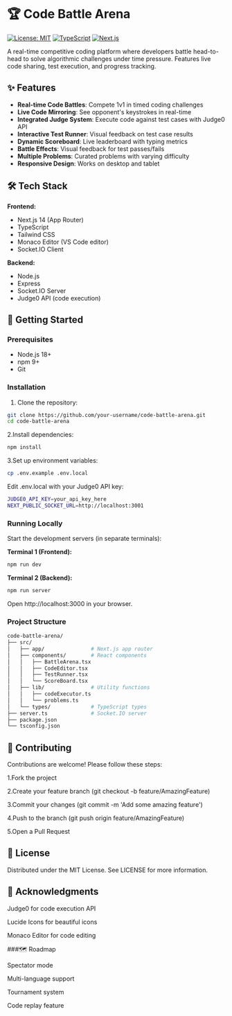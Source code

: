# 🏆 Code Battle Arena

[![License: MIT](https://img.shields.io/badge/License-MIT-yellow.svg)](https://opensource.org/licenses/MIT)
[![TypeScript](https://img.shields.io/badge/TypeScript-4.9.5-blue.svg)](https://www.typescriptlang.org/)
[![Next.js](https://img.shields.io/badge/Next.js-14.0.0-black.svg)](https://nextjs.org/)

A real-time competitive coding platform where developers battle head-to-head to solve algorithmic challenges under time pressure. Features live code sharing, test execution, and progress tracking.

## ✨ Features

- **Real-time Code Battles**: Compete 1v1 in timed coding challenges
- **Live Code Mirroring**: See opponent's keystrokes in real-time
- **Integrated Judge System**: Execute code against test cases with Judge0 API
- **Interactive Test Runner**: Visual feedback on test case results
- **Dynamic Scoreboard**: Live leaderboard with typing metrics
- **Battle Effects**: Visual feedback for test passes/fails
- **Multiple Problems**: Curated problems with varying difficulty
- **Responsive Design**: Works on desktop and tablet

## 🛠 Tech Stack

**Frontend:**
- Next.js 14 (App Router)
- TypeScript
- Tailwind CSS
- Monaco Editor (VS Code editor)
- Socket.IO Client

**Backend:**
- Node.js
- Express
- Socket.IO Server
- Judge0 API (code execution)

## 🚀 Getting Started

### Prerequisites

- Node.js 18+
- npm 9+
- Git

### Installation

1. Clone the repository:

```bash
git clone https://github.com/your-username/code-battle-arena.git
cd code-battle-arena
```
2.Install dependencies:

```bash
npm install
```

3.Set up environment variables:
```bash
cp .env.example .env.local
```
Edit .env.local with your Judge0 API key:
```bash
JUDGE0_API_KEY=your_api_key_here
NEXT_PUBLIC_SOCKET_URL=http://localhost:3001
```
### Running Locally

Start the development servers (in separate terminals):

**Terminal 1 (Frontend):**
```bash
npm run dev
```

**Terminal 2 (Backend):**
```bash
npm run server
```

Open http://localhost:3000 in your browser.

### Project Structure
```bash
code-battle-arena/
├── src/
│   ├── app/               # Next.js app router
│   ├── components/        # React components
│   │   ├── BattleArena.tsx
│   │   ├── CodeEditor.tsx
│   │   ├── TestRunner.tsx
│   │   └── ScoreBoard.tsx
│   ├── lib/               # Utility functions
│   │   ├── codeExecutor.ts
│   │   └── problems.ts
│   └── types/             # TypeScript types
├── server.ts              # Socket.IO server
├── package.json
└── tsconfig.json
```

## 🤝 Contributing

Contributions are welcome! Please follow these steps:

1.Fork the project

2.Create your feature branch (git checkout -b feature/AmazingFeature)

3.Commit your changes (git commit -m 'Add some amazing feature')

4.Push to the branch (git push origin feature/AmazingFeature)

5.Open a Pull Request

## 📜 License

Distributed under the MIT License. See LICENSE for more information.

## 🙏 Acknowledgments

Judge0 for code execution API

Lucide Icons for beautiful icons

Monaco Editor for code editing

###🗺 Roadmap

Spectator mode

Multi-language support

Tournament system

Code replay feature
